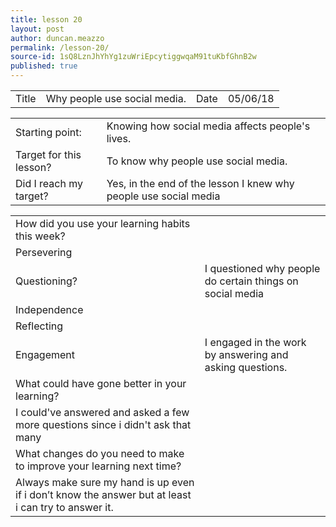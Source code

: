 ```yaml
---
title: lesson 20
layout: post
author: duncan.meazzo
permalink: /lesson-20/
source-id: 1sQ8LznJhYhYg1zuWriEpcytiggwqaM91tuKbfGhnB2w
published: true
---
```

<table>
  <tr>
    <td>Title</td>
    <td>Why people use social media.</td>
    <td>Date</td>
    <td>05/06/18</td>
  </tr>
</table>


<table>
  <tr>
    <td>Starting point:</td>
    <td>Knowing how social media affects people's lives.</td>
  </tr>
  <tr>
    <td>Target for this lesson?</td>
    <td>To know why people use social media.</td>
  </tr>
  <tr>
    <td>Did I reach my target? </td>
    <td>Yes, in the end of the lesson I knew why people use social media</td>
  </tr>
</table>


<table>
  <tr>
    <td>How did you use your learning habits this week?</td>
    <td></td>
  </tr>
  <tr>
    <td>Persevering</td>
    <td></td>
  </tr>
  <tr>
    <td>Questioning?</td>
    <td>I questioned why people do certain things on social media</td>
  </tr>
  <tr>
    <td>Independence</td>
    <td></td>
  </tr>
  <tr>
    <td>Reflecting</td>
    <td></td>
  </tr>
  <tr>
    <td>Engagement</td>
    <td>I engaged in the work by answering and asking questions.</td>
  </tr>
  <tr>
    <td>What could have gone better in your learning?</td>
    <td></td>
  </tr>
  <tr>
    <td>I could've answered and asked a few more questions since i didn't ask that many</td>
    <td></td>
  </tr>
  <tr>
    <td>What changes do you need to make to improve your learning next time?</td>
    <td></td>
  </tr>
  <tr>
    <td>Always make sure my hand is up even if i don’t know the answer but at least i can try to answer it.</td>
    <td></td>
  </tr>
</table>


